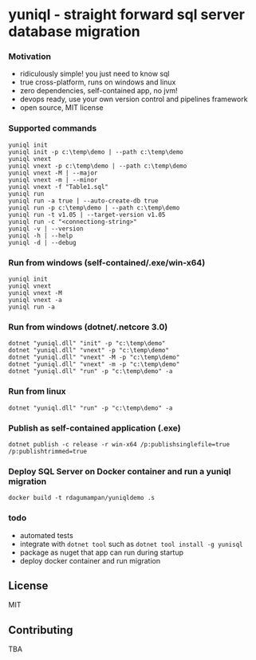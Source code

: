 
# yuniql - straight forward sql server database migration

### Motivation
- ridiculously simple! you just need to know sql
- true cross-platform, runs on windows and linux
- zero dependencies, self-contained app, no jvm!
- devops ready, use your own version control and pipelines framework
- open source, MIT license

### Supported commands
```console
yuniql init
yuniql init -p c:\temp\demo | --path c:\temp\demo
yuniql vnext
yuniql vnext -p c:\temp\demo | --path c:\temp\demo
yuniql vnext -M | --major
yuniql vnext -m | --minor
yuniql vnext -f "Table1.sql"
yuniql run
yuniql run -a true | --auto-create-db true
yuniql run -p c:\temp\demo | --path c:\temp\demo
yuniql run -t v1.05 | --target-version v1.05
yuniql run -c "<connectiong-string>"
yuniql -v | --version
yuniql -h | --help
yuniql -d | --debug
```

### Run from windows (self-contained/.exe/win-x64)
```console
yuniql init
yuniql vnext
yuniql vnext -M
yuniql vnext -a
yuniql run -a
```

### Run from windows (dotnet/.netcore 3.0)
```console
dotnet "yuniql.dll" "init" -p "c:\temp\demo"
dotnet "yuniql.dll" "vnext" -p "c:\temp\demo"
dotnet "yuniql.dll" "vnext" -M -p "c:\temp\demo"
dotnet "yuniql.dll" "vnext" -m -p "c:\temp\demo"
dotnet "yuniql.dll" "run" -p "c:\temp\demo" -a
```

### Run from linux
```console
dotnet "yuniql.dll" "run" -p "c:\temp\demo" -a
```

### Publish as self-contained application (.exe)
```console
dotnet publish -c release -r win-x64 /p:publishsinglefile=true /p:publishtrimmed=true
```

### Deploy SQL Server on Docker container and run a yuniql migration
```console
docker build -t rdagumampan/yuniqldemo .s
```

### todo
- automated tests
- integrate with `dotnet tool` such as `dotnet tool install -g yunisql`
- package as nuget that app can run during startup
- deploy docker container and run migration

## License
MIT

## Contributing
TBA

